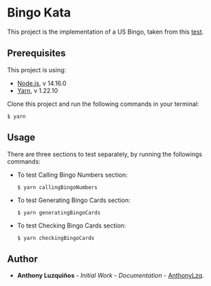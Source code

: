 # Bingo Kata

This project is the implementation of a US Bingo, taken from this [test](http://www.tddbuddy.com/katas/Bingo%20Kata.pdf).

## Prerequisites

This project is using:
  - [Node.js](https://nodejs.org/es/), v 14.16.0 
  - [Yarn](https://yarnpkg.com/), v 1.22.10

Clone this project and run the following commands in your terminal:

```console
$ yarn
```

## Usage

There are three sections to test separately, by running the followings commands:

- To test Calling Bingo Numbers section:
  ```
  $ yarn callingBingoNumbers
  ```

- To test Generating Bingo Cards section:
  ```
  $ yarn generatingBingoCards
  ```

- To test Checking Bingo Cards section:
  ```
  $ yarn checkingBingoCards
  ```

## Author
-   **Anthony Luzquiños** - _Initial Work_ - _Documentation_ - [AnthonyLzq](https://github.com/AnthonyLzq).